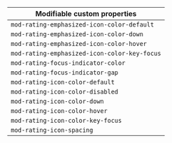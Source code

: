| Modifiable custom properties                 |
| -------------------------------------------- |
| `mod-rating-emphasized-icon-color-default`   |
| `mod-rating-emphasized-icon-color-down`      |
| `mod-rating-emphasized-icon-color-hover`     |
| `mod-rating-emphasized-icon-color-key-focus` |
| `mod-rating-focus-indicator-color`           |
| `mod-rating-focus-indicator-gap`             |
| `mod-rating-icon-color-default`              |
| `mod-rating-icon-color-disabled`             |
| `mod-rating-icon-color-down`                 |
| `mod-rating-icon-color-hover`                |
| `mod-rating-icon-color-key-focus`            |
| `mod-rating-icon-spacing`                    |
